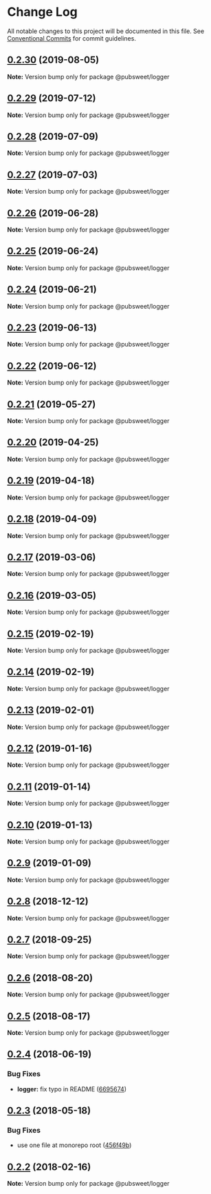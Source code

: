 # Change Log

All notable changes to this project will be documented in this file.
See [Conventional Commits](https://conventionalcommits.org) for commit guidelines.

## [0.2.30](https://gitlab.coko.foundation/pubsweet/pubsweet/compare/@pubsweet/logger@0.2.29...@pubsweet/logger@0.2.30) (2019-08-05)

**Note:** Version bump only for package @pubsweet/logger





## [0.2.29](https://gitlab.coko.foundation/pubsweet/pubsweet/compare/@pubsweet/logger@0.2.28...@pubsweet/logger@0.2.29) (2019-07-12)

**Note:** Version bump only for package @pubsweet/logger





## [0.2.28](https://gitlab.coko.foundation/pubsweet/pubsweet/compare/@pubsweet/logger@0.2.27...@pubsweet/logger@0.2.28) (2019-07-09)

**Note:** Version bump only for package @pubsweet/logger





## [0.2.27](https://gitlab.coko.foundation/pubsweet/pubsweet/compare/@pubsweet/logger@0.2.26...@pubsweet/logger@0.2.27) (2019-07-03)

**Note:** Version bump only for package @pubsweet/logger





## [0.2.26](https://gitlab.coko.foundation/pubsweet/pubsweet/compare/@pubsweet/logger@0.2.25...@pubsweet/logger@0.2.26) (2019-06-28)

**Note:** Version bump only for package @pubsweet/logger





## [0.2.25](https://gitlab.coko.foundation/pubsweet/pubsweet/compare/@pubsweet/logger@0.2.24...@pubsweet/logger@0.2.25) (2019-06-24)

**Note:** Version bump only for package @pubsweet/logger





## [0.2.24](https://gitlab.coko.foundation/pubsweet/pubsweet/compare/@pubsweet/logger@0.2.23...@pubsweet/logger@0.2.24) (2019-06-21)

**Note:** Version bump only for package @pubsweet/logger





## [0.2.23](https://gitlab.coko.foundation/pubsweet/pubsweet/compare/@pubsweet/logger@0.2.22...@pubsweet/logger@0.2.23) (2019-06-13)

**Note:** Version bump only for package @pubsweet/logger





## [0.2.22](https://gitlab.coko.foundation/pubsweet/pubsweet/compare/@pubsweet/logger@0.2.21...@pubsweet/logger@0.2.22) (2019-06-12)

**Note:** Version bump only for package @pubsweet/logger





## [0.2.21](https://gitlab.coko.foundation/pubsweet/pubsweet/compare/@pubsweet/logger@0.2.20...@pubsweet/logger@0.2.21) (2019-05-27)

**Note:** Version bump only for package @pubsweet/logger





## [0.2.20](https://gitlab.coko.foundation/pubsweet/pubsweet/compare/@pubsweet/logger@0.2.19...@pubsweet/logger@0.2.20) (2019-04-25)

**Note:** Version bump only for package @pubsweet/logger





## [0.2.19](https://gitlab.coko.foundation/pubsweet/pubsweet/compare/@pubsweet/logger@0.2.18...@pubsweet/logger@0.2.19) (2019-04-18)

**Note:** Version bump only for package @pubsweet/logger





## [0.2.18](https://gitlab.coko.foundation/pubsweet/pubsweet/compare/@pubsweet/logger@0.2.17...@pubsweet/logger@0.2.18) (2019-04-09)

**Note:** Version bump only for package @pubsweet/logger





## [0.2.17](https://gitlab.coko.foundation/pubsweet/pubsweet/compare/@pubsweet/logger@0.2.16...@pubsweet/logger@0.2.17) (2019-03-06)

**Note:** Version bump only for package @pubsweet/logger





## [0.2.16](https://gitlab.coko.foundation/pubsweet/pubsweet/compare/@pubsweet/logger@0.2.15...@pubsweet/logger@0.2.16) (2019-03-05)

**Note:** Version bump only for package @pubsweet/logger





## [0.2.15](https://gitlab.coko.foundation/pubsweet/pubsweet/compare/@pubsweet/logger@0.2.14...@pubsweet/logger@0.2.15) (2019-02-19)

**Note:** Version bump only for package @pubsweet/logger





## [0.2.14](https://gitlab.coko.foundation/pubsweet/pubsweet/compare/@pubsweet/logger@0.2.13...@pubsweet/logger@0.2.14) (2019-02-19)

**Note:** Version bump only for package @pubsweet/logger





## [0.2.13](https://gitlab.coko.foundation/pubsweet/pubsweet/compare/@pubsweet/logger@0.2.12...@pubsweet/logger@0.2.13) (2019-02-01)

**Note:** Version bump only for package @pubsweet/logger





## [0.2.12](https://gitlab.coko.foundation/pubsweet/pubsweet/compare/@pubsweet/logger@0.2.11...@pubsweet/logger@0.2.12) (2019-01-16)

**Note:** Version bump only for package @pubsweet/logger





## [0.2.11](https://gitlab.coko.foundation/pubsweet/pubsweet/compare/@pubsweet/logger@0.2.10...@pubsweet/logger@0.2.11) (2019-01-14)

**Note:** Version bump only for package @pubsweet/logger





## [0.2.10](https://gitlab.coko.foundation/pubsweet/pubsweet/compare/@pubsweet/logger@0.2.9...@pubsweet/logger@0.2.10) (2019-01-13)

**Note:** Version bump only for package @pubsweet/logger





## [0.2.9](https://gitlab.coko.foundation/pubsweet/pubsweet/compare/@pubsweet/logger@0.2.8...@pubsweet/logger@0.2.9) (2019-01-09)

**Note:** Version bump only for package @pubsweet/logger





## [0.2.8](https://gitlab.coko.foundation/pubsweet/pubsweet/compare/@pubsweet/logger@0.2.7...@pubsweet/logger@0.2.8) (2018-12-12)

**Note:** Version bump only for package @pubsweet/logger





<a name="0.2.7"></a>
## [0.2.7](https://gitlab.coko.foundation/pubsweet/pubsweet/compare/@pubsweet/logger@0.2.6...@pubsweet/logger@0.2.7) (2018-09-25)




**Note:** Version bump only for package @pubsweet/logger

<a name="0.2.6"></a>
## [0.2.6](https://gitlab.coko.foundation/pubsweet/pubsweet/compare/@pubsweet/logger@0.2.5...@pubsweet/logger@0.2.6) (2018-08-20)




**Note:** Version bump only for package @pubsweet/logger

<a name="0.2.5"></a>
## [0.2.5](https://gitlab.coko.foundation/pubsweet/pubsweet/compare/@pubsweet/logger@0.2.4...@pubsweet/logger@0.2.5) (2018-08-17)




**Note:** Version bump only for package @pubsweet/logger

<a name="0.2.4"></a>
## [0.2.4](https://gitlab.coko.foundation/pubsweet/pubsweet/compare/@pubsweet/logger@0.2.3...@pubsweet/logger@0.2.4) (2018-06-19)


### Bug Fixes

* **logger:** fix typo in README ([6695674](https://gitlab.coko.foundation/pubsweet/pubsweet/commit/6695674))




<a name="0.2.3"></a>
## [0.2.3](https://gitlab.coko.foundation/pubsweet/pubsweet/compare/@pubsweet/logger@0.2.2...@pubsweet/logger@0.2.3) (2018-05-18)


### Bug Fixes

* use one file at monorepo root ([456f49b](https://gitlab.coko.foundation/pubsweet/pubsweet/commit/456f49b))




<a name="0.2.2"></a>

## [0.2.2](https://gitlab.coko.foundation/pubsweet/pubsweet/compare/@pubsweet/logger@0.2.1...@pubsweet/logger@0.2.2) (2018-02-16)

**Note:** Version bump only for package @pubsweet/logger
